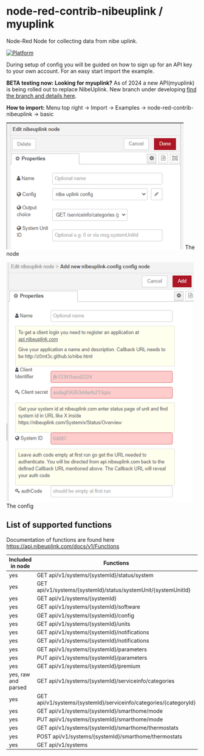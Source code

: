 # node-red-contrib-nibeuplink / myuplink
Node-Red Node for collecting data from nibe uplink.

[![Platform](https://img.shields.io/badge/platform-Node--RED-red.svg)](https://nodered.org)

During setup of config you will be guided on how to sign up for an API key to your own account. For an easy start import the example.

**BETA testing now: Looking for myuplink?** As of 2024 a new API(myuplink) is being rolled out to replace NibeUplink. New branch under developing [find the branch and details here](https://github.com/zinen/node-red-contrib-nibeuplink/tree/myuplink2024). 


**How to import:**
Menu top right -> Import -> Examples -> node-red-contrib-nibeuplink -> basic

![](image/node.png) The node


![](image/config.png) The config

## List of supported functions

Documentation of functions are found here https://api.nibeuplink.com/docs/v1/Functions

| Included in node | Functions | Scope |
|---|---|---|
| yes | GET api/v1/systems/{systemId}/status/system | READSYSTEM |
| yes | GET api/v1/systems/{systemId}/status/systemUnit/{systemUnitId} | READSYSTEM |
| yes | GET api/v1/systems/{systemId} | READSYSTEM |
| yes | GET api/v1/systems/{systemId}/software | READSYSTEM |
| yes | GET api/v1/systems/{systemId}/config | READSYSTEM |
| yes | GET api/v1/systems/{systemId}/units | READSYSTEM |
| yes | GET api/v1/systems/{systemId}/notifications | READSYSTEM |
| yes | GET api/v1/systems/{systemId}/notifications | READSYSTEM |
| yes | GET api/v1/systems/{systemId}/parameters | READSYSTEM |
| yes | PUT api/v1/systems/{systemId}/parameters | WRITESYSTEM |
| yes | GET api/v1/systems/{systemId}/premium | READSYSTEM |
| yes, raw and parsed | GET api/v1/systems/{systemId}/serviceinfo/categories | READSYSTEM |
| yes | GET api/v1/systems/{systemId}/serviceinfo/categories/{categoryId} | READSYSTEM |
| yes | GET api/v1/systems/{systemId}/smarthome/mode | READSYSTEM |
| yes | PUT api/v1/systems/{systemId}/smarthome/mode | WRITESYSTEM |
| yes | GET api/v1/systems/{systemId}/smarthome/thermostats | READSYSTEM |
| yes | POST api/v1/systems/{systemId}/smarthome/thermostats | WRITESYSTEM |
| yes | GET api/v1/systems | READSYSTEM |